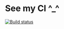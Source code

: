  # See my CI ^_^

[![Build status](https://ci.appveyor.com/api/projects/status/aq236ssb6s1e1qqs?svg=true)](https://ci.appveyor.com/project/Aisafa/aqa-selenide)

